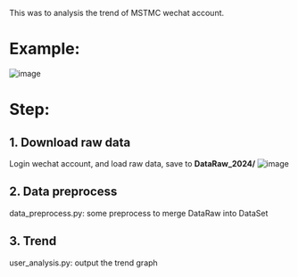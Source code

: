 
This was to analysis the trend of MSTMC wechat account.

# Example:
![image](https://github.com/user-attachments/assets/9c8c9538-78d2-49bd-905a-571700d7c17c)

# Step:
## 1. Download raw data
Login wechat account, and load raw data, save to **DataRaw_2024/**
![image](https://github.com/user-attachments/assets/a5cd5a3a-7b14-4958-95c3-aadf448565fb)

## 2. Data preprocess
data_preprocess.py: some preprocess to merge DataRaw into DataSet

## 3. Trend
user_analysis.py: output the trend graph
